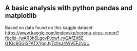 ## A basic analysis with python pandas and matplotlib

Based on data found on this kaggle dataset:
https://www.kaggle.com/imdevskp/corona-virus-report?fbclid=IwAR3h6LgovPJxwf_ryQAfZX6E-G1Gc9GGlSFATXYgqJyTctlxJ4WVEFJlyoU
